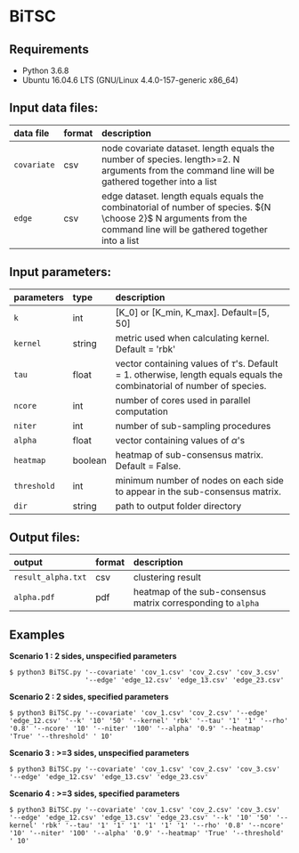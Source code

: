 # BiTSC

## Requirements
* Python 3.6.8
* Ubuntu 16.04.6 LTS (GNU/Linux 4.4.0-157-generic x86_64)

## Input data files:
| data file          | format     | description   |
| :---               | :---       | :---          |
| ```covariate```   | csv       | node covariate dataset. length  equals the number of species. length>=2. N arguments from the command line will be gathered together into a list|
| ```edge```       | csv        | edge dataset. length equals equals the combinatorial of number of species. ${N \choose 2}$ N arguments from the command line will be gathered together into a list|

## Input parameters:
| parameters       | type       | description |
| :---             | :---       | :---         |
| ```k```          | int        | \[K_0\] or \[K_min, K_max\]. Default=\[5, 50\]    |
| ```kernel```     | string     | metric used when calculating kernel. Default = 'rbk'   |
| ```tau```        | float      | vector containing values of $\tau$'s. Default = 1. otherwise, length equals equals the combinatorial of number of species. |
| ```ncore```      | int        | number of cores used in parallel computation     |
| ```niter```      | int        | number of sub-sampling procedures     |
| ```alpha```      | float      | vector containing values of $\alpha$'s   |
| ```heatmap```    | boolean    | heatmap of sub-consensus matrix. Default = False.      |
| ```threshold```  | int        | minimum number of nodes on each side to appear in the sub-consensus matrix.      |
| ```dir```        | string     | path to output folder directory  |


## Output files:
| output                 | format     | description |
| :---                   | :---       | :---          |
| ```result_alpha.txt```      | csv        | clustering result |
|```alpha.pdf``` | pdf        | heatmap of the sub-consensus matrix corresponding to ```alpha``` |


## Examples

**Scenario 1 : 2 sides, unspecified parameters**
```
$ python3 BiTSC.py '--covariate' 'cov_1.csv' 'cov_2.csv' 'cov_3.csv' 
                   '--edge' 'edge_12.csv' 'edge_13.csv' 'edge_23.csv'    
```
**Scenario 2 : 2 sides, specified parameters**
```console
$ python3 BiTSC.py '--covariate' 'cov_1.csv' 'cov_2.csv' '--edge' 'edge_12.csv' '--k' '10' '50' '--kernel' 'rbk' '--tau' '1' '1' '--rho' '0.8' '--ncore' '10' '--niter' '100' '--alpha' '0.9' '--heatmap' 'True' '--threshold' ' 10'
```

**Scenario 3 : >=3 sides, unspecified parameters**
```console
$ python3 BiTSC.py '--covariate' 'cov_1.csv' 'cov_2.csv' 'cov_3.csv' '--edge' 'edge_12.csv' 'edge_13.csv' 'edge_23.csv'   
```
**Scenario 4 : >=3 sides, specified parameters**
```console
$ python3 BiTSC.py '--covariate' 'cov_1.csv' 'cov_2.csv' 'cov_3.csv' '--edge' 'edge_12.csv' 'edge_13.csv' 'edge_23.csv' '--k' '10' '50' '--kernel' 'rbk' '--tau' '1' '1' '1' '1' '1' '1' '--rho' '0.8' '--ncore' '10' '--niter' '100' '--alpha' '0.9' '--heatmap' 'True' '--threshold' ' 10'      
```
